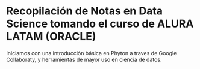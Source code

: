 # Recopilación de Notas en Data Science tomando el curso de ALURA LATAM (ORACLE)

Iniciamos con una introducción básica en Phyton a traves de Google Collaboraty, y herramientas de mayor uso en ciencia de datos. 
